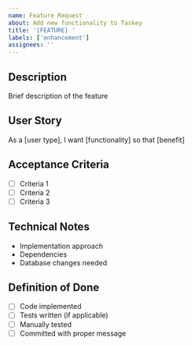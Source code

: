 ```yaml
---
name: Feature Request
about: Add new functionality to Taskey
title: '[FEATURE] '
labels: ['enhancement']
assignees: ''
---
```


## Description
Brief description of the feature

## User Story
As a [user type], I want [functionality] so that [benefit]

## Acceptance Criteria
- [ ] Criteria 1
- [ ] Criteria 2
- [ ] Criteria 3

## Technical Notes
- Implementation approach
- Dependencies
- Database changes needed

## Definition of Done
- [ ] Code implemented
- [ ] Tests written (if applicable)
- [ ] Manually tested
- [ ] Committed with proper message